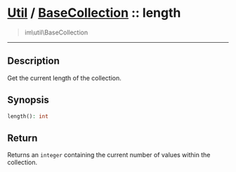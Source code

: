 # [Util](Util.md) / [BaseCollection](Util-BaseCollection.md) :: length
 > im\util\BaseCollection
____

## Description
Get the current length of the collection.

## Synopsis
```php
length(): int
```

## Return
Returns an `integer` containing the current number of
values within the collection.
